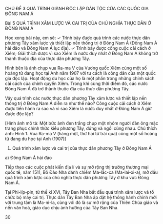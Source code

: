 CHỦ ĐỀ 3 QUÁ TRÌNH GIÀNH ĐỘC LẬP DÂN TỘC CỦA CÁC QUỐC GIA ĐÔNG NAM Á

Bài 5 QUÁ TRÌNH XÂM LƯỢC VÀ CAI TRỊ CỦA CHỦ NGHĨA THỰC DÂN Ở ĐÔNG NAM Á

Học xong bài này, em sẽ:
✓ Trình bày được quá trình các nước thực dân phương Tây xâm lược và thiết lập nền thống trị ở Đông Nam Á (Đông Nam Á hải đảo và Đông Nam Á lục địa).
✓ Trình bày được công cuộc cải cách ở Xiêm; Giải thích được vì sao Xiêm là nước duy nhất ở Đông Nam Á không trở thành thuộc địa của thực dân phương Tây.

Hình bên là ảnh chụp vua Ra-ma V của Vương quốc Xiêm cùng một số hoàng tử đang học tại Anh năm 1907 với tư cách là công dân của một quốc gia độc lập. Hoạt động du học của họ là một phần trong những chính sách cải cách của chính quyền Xiêm. Trong khi cùng thời điểm đó, các nước Đông Nam Á đã trở thành thuộc địa của thực dân phương Tây.

Vậy quá trình các nước thực dân phương Tây xâm lược và thiết lập nền thống trị ở Đông Nam Á diễn ra như thế nào? Công cuộc cải cách ở Xiêm được tiến hành ra sao và vì sao Xiêm là nước duy nhất ở Đông Nam Á giữ được độc lập?

[Hình ảnh mô tả: Một bức ảnh đen trắng chụp một nhóm người đàn ông mặc trang phục chính thức kiểu phương Tây, đứng và ngồi cùng nhau. Chú thích ảnh: Hình 1. Vua Ra-ma V (hàng một, thứ hai từ trái qua) cùng một số hoàng tử đang du học tại Anh (1907)]

1. Quá trình xâm lược và cai trị của thực dân phương Tây ở Đông Nam Á

a) Đông Nam Á hải đảo

Tiếp theo các cuộc phát kiến địa lí và sự mở rộng thị trường thương mại quốc tế, năm 1511, Bồ Đào Nha đánh chiếm Ma-lắc-ca (Ma-lai-xi-a), mở đầu quá trình xâm lược của chủ nghĩa thực dân phương Tây ở khu vực Đông Nam Á.

Tại Phi-líp-pin, từ thế kỉ XVI, Tây Ban Nha bắt đầu quá trình xâm lược và tổ chức bộ máy cai trị. Thực dân Tây Ban Nha áp đặt hệ thống hành chính mới với trung tâm là Ma-ni-la, cùng với đó là sự mở rộng của Thiên Chúa giáo và nền văn hoá, giáo dục chịu ảnh hưởng của Tây Ban Nha.

30